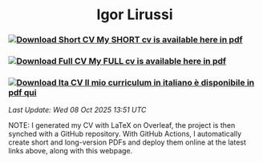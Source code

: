 <div style="text-align: center;">
    <h1> Igor Lirussi </h1>
</div>

### [<img src="https://img.icons8.com/clouds/80/000000/resume.png" alt="Download Short CV"/> My SHORT cv is available here in pdf ](https://github.com/igor-lirussi/Curriculum-Vitae/releases/latest/download/Lirussi-Igor-CV-Short.pdf "Download Short CV")

### [<img src="https://img.icons8.com/clouds/80/000000/documents.png" alt="Download Full CV"/> My FULL cv is available here in pdf ](https://github.com/igor-lirussi/Curriculum-Vitae/releases/latest/download/Lirussi-Igor-CV.pdf "Download Full CV")

### [<img src="https://img.icons8.com/clouds/80/000000/italy.png"  alt="Download Ita CV" /> Il mio curriculum in italiano è disponibile in pdf qui ](https://github.com/igor-lirussi/Curriculum-Vitae/releases/latest/download/Lirussi-Igor-CV-Ita.pdf "Download Ita CV")

<i>Last Update: <!-- DEFAULT-TAG:START -->
Wed 08 Oct 2025 13:51 UTC
<!-- DEFAULT-TAG:END --></i>

NOTE: I generated my CV with LaTeX on Overleaf, the project is then synched with a GitHub repository. With GitHub Actions, I automatically create short and long-version PDFs and deploy them online at the latest links above, along with this webpage.
